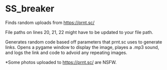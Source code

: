 # SS_breaker
Finds random uploads from https://prnt.sc/

File paths on lines 20, 21, 22 might have to be updated to your file path.

Generates random code based off parameters that prnt.sc uses to generate links. Opens a pygame window to display the image, playes a .mp3 sound, and logs the link and code to advoid any repeating images.

*Some photos uploaded to https://prnt.sc/ are NSFW.
